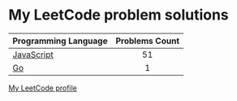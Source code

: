 # My LeetCode problem solutions

|    Programming Language  |    Problems Count  | 
|----------|:-------------:|
| [JavaScript](https://github.com/nikitapozdeev/programming-problems/tree/master/leetcode/javascript) | 51 | 
| [Go](https://github.com/nikitapozdeev/programming-problems/tree/master/leetcode/go) | 1 | 

[My LeetCode profile](https://leetcode.com/nikitapozdeev/)
